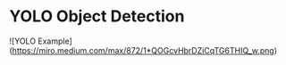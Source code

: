 # YOLO Object Detection
![YOLO Example]
(https://miro.medium.com/max/872/1*QOGcvHbrDZiCqTG6THIQ_w.png)
